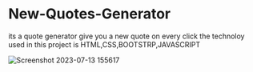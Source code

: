# New-Quotes-Generator
its a quote generator  give you a new quote on every click the technoloy used in this project is HTML,CSS,BOOTSTRP,JAVASCRIPT

![Screenshot 2023-07-13 155617](https://github.com/nada9790/New-Quotes-Generator/assets/132035134/be3e62e2-40af-473c-b6b1-d7b1a4f05127)
